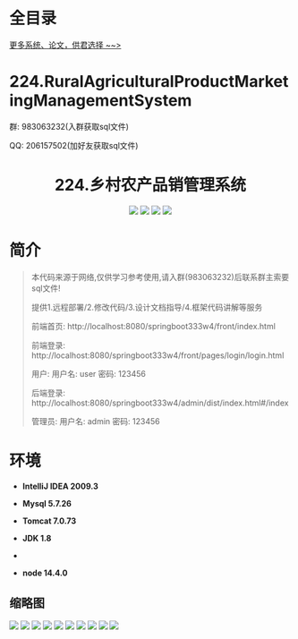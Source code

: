 # 全目录

[更多系统、论文，供君选择 ~~>](https://www.bitwise.net.cn)

# 224.RuralAgriculturalProductMarketingManagementSystem

<p>群: 983063232(入群获取sql文件)</p>
<p>QQ: 206157502(加好友获取sql文件)</p>

<p><h1 align="center">224.乡村农产品销管理系统</h1></p>


<p align="center">
	<img src="https://img.shields.io/badge/jdk-1.8-orange.svg"/>
    <img src="https://img.shields.io/badge/springboot-5.x-lightgrey.svg"/>
    <img src="https://img.shields.io/badge/vue-3.x-blue.svg"/>
    <img src="https://img.shields.io/badge/html-5.x-yellow.svg"/>
</p>

# 简介


> 本代码来源于网络,仅供学习参考使用,请入群(983063232)后联系群主索要sql文件!
>
> 提供1.远程部署/2.修改代码/3.设计文档指导/4.框架代码讲解等服务
> 
> 前端首页: http://localhost:8080/springboot333w4/front/index.html
>
> 前端登录: http://localhost:8080/springboot333w4/front/pages/login/login.html
>
> 用户: 用户名: user 密码: 123456
>
> 后端登录: http://localhost:8080/springboot333w4/admin/dist/index.html#/index
>
> 管理员: 用户名: admin 密码: 123456



# 环境

- <b>IntelliJ IDEA 2009.3</b>

- <b>Mysql 5.7.26</b>

- <b>Tomcat 7.0.73</b>

- <b>JDK 1.8</b>
- 
- <b>node 14.4.0</b>




## 缩略图

![](https://bitwise.oss-cn-heyuan.aliyuncs.com/2024/9/10/7581a8f4-345f-4053-b90c-39b43dc8df4a.png)
![](https://bitwise.oss-cn-heyuan.aliyuncs.com/2024/9/10/d456b216-e4ec-41c8-a7c6-a97ef161e0a2.png)
![](https://bitwise.oss-cn-heyuan.aliyuncs.com/2024/9/10/07842225-2b5d-4993-b31f-748f4e6388c7.png)
![](https://bitwise.oss-cn-heyuan.aliyuncs.com/2024/9/10/a605289e-679b-43fa-8149-986966b011a3.png)
![](https://bitwise.oss-cn-heyuan.aliyuncs.com/2024/9/10/5fdac747-fd52-4fe3-a2c1-605f505320b1.png)
![](https://bitwise.oss-cn-heyuan.aliyuncs.com/2024/9/10/f88efe90-66ca-4da8-91db-762d7f8c813c.png)
![](https://bitwise.oss-cn-heyuan.aliyuncs.com/2024/9/10/2661f16c-81a2-4f8e-a240-77bad98c92a5.png)
![](https://bitwise.oss-cn-heyuan.aliyuncs.com/2024/9/10/0ea3f425-8698-4c79-abe4-36aa14c2e77a.png)
![](https://bitwise.oss-cn-heyuan.aliyuncs.com/2024/9/10/eeb2bf95-50c2-4d7a-80d0-2f238b99ca7e.png)
![](https://bitwise.oss-cn-heyuan.aliyuncs.com/2024/9/10/89662671-298a-4db8-a141-ffa244f5f7fe.png)


